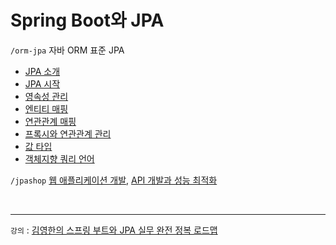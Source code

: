 # Spring Boot와 JPA

`/orm-jpa` 자바 ORM 표준 JPA
- [JPA 소개](https://github.com/jmxx219/SpringJPA/blob/main/orm-jpa/JPA%20%EC%86%8C%EA%B0%9C.md)
- [JPA 시작](https://github.com/jmxx219/SpringJPA/blob/main/orm-jpa/ex1-hello-jpa/README.md)
- [영속성 관리](https://github.com/jmxx219/SpringJPA/blob/main/orm-jpa/%EC%98%81%EC%86%8D%EC%84%B1%20%EA%B4%80%EB%A6%AC.md)
- [엔티티 매핑](https://github.com/jmxx219/SpringJPA/blob/main/orm-jpa/%EC%97%94%ED%8B%B0%ED%8B%B0%20%EB%A7%A4%ED%95%91.md)
- [연관관계 매핑](https://github.com/jmxx219/SpringJPA/blob/main/orm-jpa/%EC%97%B0%EA%B4%80%EA%B4%80%EA%B3%84%20%EB%A7%A4%ED%95%91.md)
- [프록시와 연관관계 관리](https://github.com/jmxx219/SpringJPA/blob/main/orm-jpa/%ED%94%84%EB%A1%9D%EC%8B%9C%EC%99%80%20%EC%97%B0%EA%B4%80%EA%B4%80%EA%B3%84%20%EA%B4%80%EB%A6%AC.md#%ED%94%84%EB%A1%9D%EC%8B%9C)
- [값 타입](https://github.com/jmxx219/SpringJPA/blob/main/orm-jpa/%EA%B0%92%20%ED%83%80%EC%9E%85.md)
- [객체지향 쿼리 언어](https://github.com/jmxx219/SpringJPA/blob/main/orm-jpa/%EA%B0%9D%EC%B2%B4%EC%A7%80%ED%96%A5%20%EC%BF%BC%EB%A6%AC%20%EC%96%B8%EC%96%B4.md)


`/jpashop`
[웹 애플리케이션 개발](https://github.com/jmxx219/SpringJPA/blob/main/jpashop/README.md), [API 개발과 성능 최적화](https://github.com/jmxx219/SpringJPA/new/main/jpashop/API%20%EA%B0%9C%EB%B0%9C%EA%B3%BC%20%EC%84%B1%EB%8A%A5%20%EC%B5%9C%EC%A0%81%ED%99%94.md)

<br/>

---
`강의` : [김영한의 스프링 부트와 JPA 실무 완전 정복 로드맵](https://www.inflearn.com/roadmaps/149)
